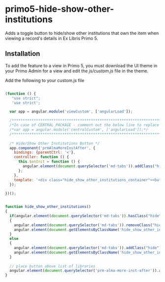 # primo5-hide-show-other-institutions
Adds a toggle button to hide/show other institutions that own the item when viewing a record's details in Ex Libris Primo 5.

## Installation

To add the feature to a view in Primo 5, you must download the UI theme in your Primo Admin for a view and edit the *js/custom.js* file in the theme. 

Add the following to your custom.js file
```js

(function () {
   "use strict";
   'use strict';

  var app = angular.module('viewCustom', ['angularLoad']);

  /****************************************************************************************************/
  /*In case of CENTRAL_PACKAGE - comment out the below line to replace the other module definition*/
  /*var app = angular.module('centralCustom', ['angularLoad']);*/
  /****************************************************************************************************/
	
  /* Hide/Show Other Institutions Button */
  app.component('prmAlmaMoreInstAfter', {
    bindings: {parentCtrl: '<'},
    controller: function () {
      this.$onInit = function () {
        angular.element(document.querySelector('md-tabs')).addClass("hide");
      };
    },
    template: '<div class="hide_show_other_institutions_container"><button class="hide_show_other_institutions_button" onclick="hide_show_other_institutions()">Show Libraries</button></div>'
  });
  
})();


function hide_show_other_institutions() 
{
  if(angular.element(document.querySelector('md-tabs')).hasClass("hide"))
  {
    angular.element(document.querySelector('md-tabs')).removeClass("hide");
    angular.element(document.getElementsByClassName('hide_show_other_institutions_button')).text("Hide Libraries");
  }
  else
  {
    angular.element(document.querySelector('md-tabs')).addClass("hide");
    angular.element(document.getElementsByClassName('hide_show_other_institutions_button')).text("Show Libraries");
  }
	
  // place button above list of libraries 
  angular.element(document.querySelector('prm-alma-more-inst-after')).after(angular.element(document.querySelector('prm-alma-more-inst md-tabs')));
}

```
